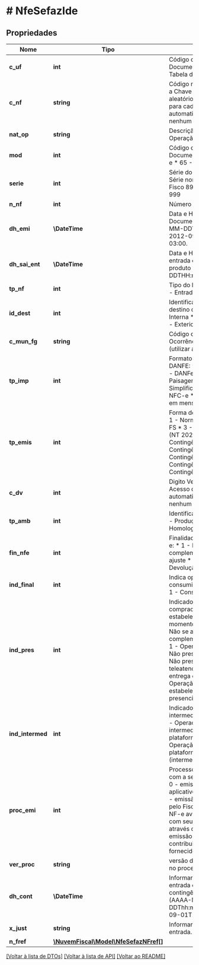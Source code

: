 # # NfeSefazIde

## Propriedades

Nome | Tipo | Descrição | Comentários
------------ | ------------- | ------------- | -------------
**c_uf** | **int** | Código da UF do emitente do Documento Fiscal. Utilizar a Tabela do IBGE. |
**c_nf** | **string** | Código numérico que compõe a Chave de Acesso. Número aleatório gerado pelo emitente para cada NF-e.  Geramos automaticamente quando nenhum valor é informado. | [optional]
**nat_op** | **string** | Descrição da Natureza da Operação. |
**mod** | **int** | Código do modelo do Documento Fiscal:  * 55 - NF-e  * 65 - NFC-e | [optional]
**serie** | **int** | Série do Documento Fiscal:  * Série normal 0-889  * Avulsa Fisco 890-899  * SCAN 900-999 |
**n_nf** | **int** | Número do Documento Fiscal. |
**dh_emi** | **\DateTime** | Data e Hora de emissão do Documento Fiscal (AAAA-MM-DDThh:mm:ssTZD) ex.: 2012-09-01T13:00:00-03:00. |
**dh_sai_ent** | **\DateTime** | Data e Hora da saída ou de entrada da mercadoria / produto (AAAA-MM-DDTHH:mm:ssTZD). | [optional]
**tp_nf** | **int** | Tipo do Documento Fiscal:  * 0 - Entrada  * 1 - Saída |
**id_dest** | **int** | Identificador de Local de destino da operação:  * 1 - Interna  * 2 - Interestadual  * 3 - Exterior |
**c_mun_fg** | **string** | Código do Município de Ocorrência do Fato Gerador (utilizar a tabela do IBGE). |
**tp_imp** | **int** | Formato de impressão do DANFE:  * 0 - Sem DANFE  * 1 - DANFe Retrato  * 2 - DANFe Paisagem  * 3 - DANFe Simplificado  * 4 - DANFe NFC-e  * 5 - DANFe NFC-e em mensagem eletrônica |
**tp_emis** | **int** | Forma de emissão da NF-e  * 1 - Normal  * 2 - Contingência FS  * 3 - Regime Especial NFF (NT 2021.002)  * 4 - Contingência DPEC  * 5 - Contingência FSDA  * 6 - Contingência SVC - AN  * 7 - Contingência SVC - RS  * 9 - Contingência off-line NFC-e |
**c_dv** | **int** | Digito Verificador da Chave de Acesso da NF-e.  Geramos automaticamente quando nenhum valor é informado. | [optional]
**tp_amb** | **int** | Identificação do Ambiente:  * 1 - Produção  * 2 - Homologação | [optional]
**fin_nfe** | **int** | Finalidade da emissão da NF-e:  * 1 - NFe normal  * 2 - NFe complementar  * 3 - NFe de ajuste  * 4 - Devolução/Retorno |
**ind_final** | **int** | Indica operação com consumidor final:  * 0 - Não  * 1 - Consumidor Final |
**ind_pres** | **int** | Indicador de presença do comprador no estabelecimento comercial no momento da operação:  * 0 - Não se aplica (ex.: Nota Fiscal complementar ou de ajuste)  * 1 - Operação presencial  * 2 - Não presencial, internet  * 3 - Não presencial, teleatendimento  * 4 - NFC-e entrega em domicílio  * 5 - Operação presencial, fora do estabelecimento  * 9 - Não presencial, outros |
**ind_intermed** | **int** | Indicador de intermediador/marketplace  * 0 - Operação sem intermediador (em site ou plataforma própria)  * 1 - Operação em site ou plataforma de terceiros (intermediadores/marketplace) | [optional]
**proc_emi** | **int** | Processo de emissão utilizado com a seguinte codificação:  * 0 - emissão de NF-e com aplicativo do contribuinte  * 1 - emissão de NF-e avulsa pelo Fisco  * 2 - emissão de NF-e avulsa, pelo contribuinte com seu certificado digital, através do site  do Fisco  * 3 - emissão de NF-e pelo contribuinte com aplicativo fornecido pelo Fisco |
**ver_proc** | **string** | versão do aplicativo utilizado no processo de  emissão. |
**dh_cont** | **\DateTime** | Informar a data e hora de entrada em contingência contingência no formato  (AAAA-MM-DDThh:mm:ssTZD) ex.: 2012-09-01T13:00:00-03:00. | [optional]
**x_just** | **string** | Informar a Justificativa da entrada. | [optional]
**n_fref** | [**\NuvemFiscal\Model\NfeSefazNFref[]**](NfeSefazNFref.md) |  | [optional]

[[Voltar à lista de DTOs]](../../README.md#models) [[Voltar à lista de API]](../../README.md#endpoints) [[Voltar ao README]](../../README.md)
